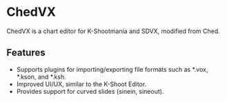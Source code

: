 # ChedVX

ChedVX is a chart editor for K-Shootmania and SDVX, modified from Ched.

## Features

  * Supports plugins for importing/exporting file formats such as *.vox, *.kson, and *.ksh.
  * Improved UI/UX, similar to the K-Shoot Editor.
  * Provides support for curved slides (sinein, sineout).
